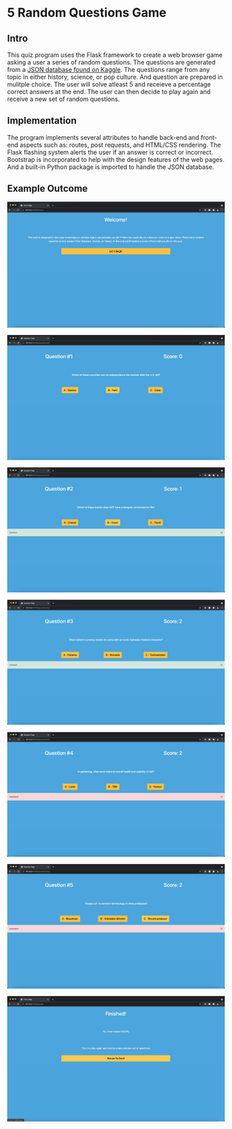 # 5 Random Questions Game


## Intro
This quiz program uses the Flask framework to create a web browser game asking a user a series of random questions. The questions are generated from a [JSON database found on Kaggle](https://www.kaggle.com/theriley106/hq-trivia-question-database). The questions range from any topic in either history, science, or pop culture. And question are prepared in mulitple choice. The user will solve atleast 5 and receieve a percentage correct answers at the end. The user can then decide to play again and receive a new set of random questions.

## Implementation
The program implements several attributes to handle back-end and front-end aspects such as: routes, post requests, and HTML/CSS rendering. The Flask flashing system alerts the user if an answer is correct or incorrect. Bootstrap is incorporated to help with the design features of the web pages. And a built-in Python package is imported to handle the JSON database. 

## Example Outcome

![Alt text](https://github.com/eolt/Flask_WebApps/blob/f8b80dd3e52edd8bf22336455ef56627336e89ae/QuizGame/Screenshot%20Images/Start%20Page.png)

![Alt text](https://github.com/eolt/Flask_WebApps/blob/10ddd4869777139017485cba9b0cdc5094e383cd/QuizGame/Screenshot%20Images/Question%20%231%20Page.png)

![Alt text](https://github.com/eolt/Flask_WebApps/blob/10ddd4869777139017485cba9b0cdc5094e383cd/QuizGame/Screenshot%20Images/Question%20%232%20Page.png)

![Alt text](https://github.com/eolt/Flask_WebApps/blob/10ddd4869777139017485cba9b0cdc5094e383cd/QuizGame/Screenshot%20Images/Question%20%233%20Page.png)

![Alt text](https://github.com/eolt/Flask_WebApps/blob/10ddd4869777139017485cba9b0cdc5094e383cd/QuizGame/Screenshot%20Images/Question%20%234%20Page.png)

![Alt text](https://github.com/eolt/Flask_WebApps/blob/10ddd4869777139017485cba9b0cdc5094e383cd/QuizGame/Screenshot%20Images/Question%20%235%20Page.png)

![Alt text](https://github.com/eolt/Flask_WebApps/blob/10ddd4869777139017485cba9b0cdc5094e383cd/QuizGame/Screenshot%20Images/Finish%20Page.png)



